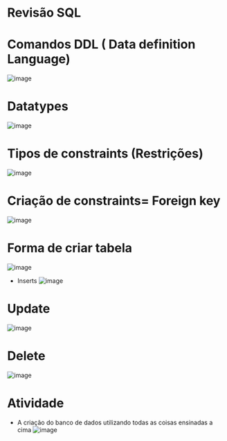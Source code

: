 # Revisão SQL 
# Comandos DDL ( Data definition Language) 
![image](https://github.com/ByancaMatos01/LABBanco/assets/122841376/36a09d52-0e13-444a-92f9-e4d14d0fff44)

# Datatypes
![image](https://github.com/ByancaMatos01/LABBanco/assets/122841376/0d8b3d19-5938-4360-a4de-f5b7098e55fe)

# Tipos de constraints (Restrições)
![image](https://github.com/ByancaMatos01/LABBanco/assets/122841376/e81e1899-a0a2-49f1-b526-af54c215afe6)

# Criação de constraints= Foreign key
![image](https://github.com/ByancaMatos01/LABBanco/assets/122841376/36235d37-51b9-4c7c-84dc-ac467d748fdd)

# Forma de criar tabela 
![image](https://github.com/ByancaMatos01/LABBanco/assets/122841376/2a447f1b-bcf2-4913-9197-17d6d0cf9cf2)
* Inserts
![image](https://github.com/ByancaMatos01/LABBanco/assets/122841376/b5120a5b-c5fe-4221-a577-c7e8db91fa96)

# Update 
![image](https://github.com/ByancaMatos01/LABBanco/assets/122841376/4e954dcb-3190-45af-9444-31cbeafeb646)

# Delete
![image](https://github.com/ByancaMatos01/LABBanco/assets/122841376/be19b576-c410-4d49-9d59-b89a275f885c)

# Atividade 
* A criação do banco de dados utilizando todas as coisas ensinadas a cima
![image](https://github.com/ByancaMatos01/LABBanco/assets/122841376/1f82423c-2330-4eaa-ac0d-bdf8c2bfd7d7)







